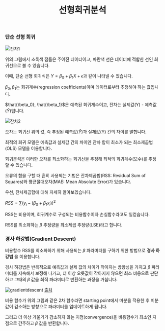 ﻿---
title: '선형회귀분석'
slug: 3-2
category: '3. 회귀분석'
---

### 단순 선형 회귀


![잔차1](/ml/3-2/residual1.png)

위의 그림에서 초록색 점들은 주어진 데이터이고, 파란색 선은 데이터에 적합한 선인 회귀선으로 볼 수 있습니다. 

이때,  단순 선형 회귀식은 ${Y = \beta_0 + \beta_1X + \epsilon}$과 같이 나타낼 수 있습니다. 

$\beta_0, \beta_1$는 회귀계수(regression coefficients)이며 데이터로부터 추정해야 하는 값입니다.

$\hat{\beta_0}, \hat{\beta_1}$은 예측된 회귀계수이고, 잔차는 실제값(Y) - 예측값($\hat{Y}$)입니다.

![잔차2](/ml/3-2/residual2.png)

오차는 회귀선 위의 값, 즉 추정된 예측값($\hat{Y}$)과 실제값(Y) 간의 차이를 말합니다.  

최적의 회귀 모델은 예측값과 실제값 간의 차이인 잔차 합이 최소가 되는 최소제곱법(OLS) 모델을 이용합니다.

회귀분석은 이러한 오차를 최소화하는 회귀선을 추정해 최적의 회귀계수(모수)를 추정할 수 있습니다. 

오류의 합을 구할 때 흔히 사용되는 기법은 잔차제곱합(RSS: Residual Sum of Squares)와 평균절대오차(MAE: Mean Absolute Error)가 있습니다.

우선, 잔차제곱합에 대해 자세히 알아보겠습니다.

${RSS = \sum (y_i - (\beta_0 + \beta_1x_i))^2}$

RSS는 비용이며, 회귀계수로 구성되는 비용함수이자 손실함수라고도 일컫습니다. 

RSS를 최소화하는 $\beta$ 추정량을 최소제곱 추정량(LSE)라고 합니다.


### 경사 하강법(Gradient Descent)

비용함수 RSS를 최소화하기 위해 사용되는 $\beta$ 파라미터를 구하기 위한 방법으로 **경사 하강법** 을 이용합니다.

경사 하강법은 반복적으로 예측값과 실제 값의 차이가 작아지는 방향성을 가지고 $\beta$ 파라미터를 지속해서 보정해 나가고, 더 이상 오륫값이 작아지지 않으면 최소 비용으로 판단하고 그때의 $\beta$ 값을 최적 파라미터로 반환하는 과정을 거칩니다.

![gradientdescent](/ml/3-2/gradientdescent.png)
[출처](<https://bioinformaticsandme.tistory.com/125>)

비용 함수가 위의 그림과 같은 2차 함수라면 starting point에서 미분을 적용한 후 미분값이 감소하는 방향으로 파라미터를 업데이트하게 됩니다. 

그리고 더 이상 기울기가 감소하지 않는 지점(convergence)을 비용함수가 최소인 지점으로 간주하고 $\beta$ 값을 반환합니다.



